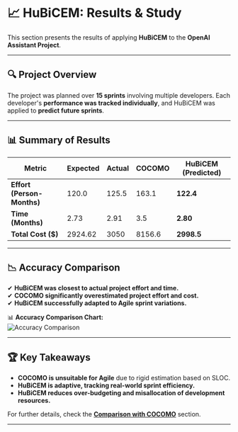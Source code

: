 # 📈 HuBiCEM: Results & Study  

This section presents the results of applying **HuBiCEM** to the **OpenAI Assistant Project**.

---

## 🔍 Project Overview  
The project was planned over **15 sprints** involving multiple developers. Each developer's **performance was tracked individually**, and HuBiCEM was applied to **predict future sprints**.

---

## 📊 Summary of Results  

| Metric                  | Expected | Actual | COCOMO  | HuBiCEM (Predicted) |
|-------------------------|----------|--------|---------|---------------------|
| **Effort (Person-Months)** | 120.0 | 125.5 | 163.1 | **122.4** |
| **Time (Months)**        | 2.73    | 2.91   | 3.5     | **2.80** |
| **Total Cost ($)**       | 2924.62 | 3050   | 8156.6  | **2998.5** |

---

## 📉 Accuracy Comparison  

✔ **HuBiCEM was closest to actual project effort and time.**  
✔ **COCOMO significantly overestimated project effort and cost.**  
✔ **HuBiCEM successfully adapted to Agile sprint variations.**  

📊 **Accuracy Comparison Chart:**  
![Accuracy Comparison](charts/accuracy_comparison.png)

---

## 🏆 Key Takeaways  

- **COCOMO is unsuitable for Agile** due to rigid estimation based on SLOC.  
- **HuBiCEM is adaptive, tracking real-world sprint efficiency.**  
- **HuBiCEM reduces over-budgeting and misallocation of development resources.**  

For further details, check the **[Comparison with COCOMO](COMPARISON.md)** section.

---
